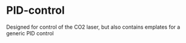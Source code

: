 # PID-control
Designed for control of the CO2 laser, but also contains emplates for a generic PID control

